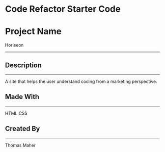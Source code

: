 # Code Refactor Starter Code

# Project Name
Horiseon
***

## Description
***
A site that helps the user understand coding from a marketing perspective.

## Made With
***
HTML
CSS

## Created By
***
Thomas Maher